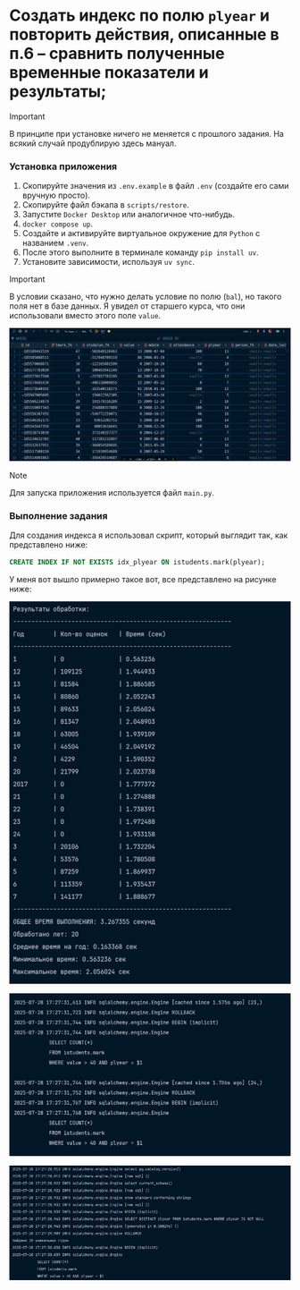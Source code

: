 # Создать индекс по полю `plyear` и повторить действия, описанные в п.6 – сравнить полученные временные показатели и результаты;

> [!IMPORTANT]
> В принципе при установке ничего не меняется с прошлого задания. 
> На всякий случай продублирую здесь мануал. 

### Установка приложения

1. Скопируйте значения из `.env.example` в файл `.env` (создайте его сами вручную просто). 
2. Скопируйте файл бэкапа в `scripts/restore`. 
3. Запустите `Docker Desktop` или аналогичное что-нибудь.
4. `docker compose up`. 
5. Создайте и активируйте виртуальное окружение для `Python` с названием `.venv`. 
6. После этого выполните в терминале команду `pip install uv`. 
7. Установите зависимости, используя `uv sync`.

> [!IMPORTANT]
> В условии сказано, что нужно делать условие по полю (`bal`), но такого поля нет в базе данных. 
> Я увидел от старшего курса, что они использовали вместо этого поле `value`. 

![img.png](docs/1.png)

> [!NOTE]
> Для запуска приложения используется файл `main.py`.

### Выполнение задания

Для создания индекса я использовал скрипт, который выглядит так, как представлено ниже: 

```sql
CREATE INDEX IF NOT EXISTS idx_plyear ON istudents.mark(plyear);
```

У меня вот вышло примерно такое вот, все представлено на рисунке ниже: 

![img.png](docs/2.png)

![img.png](docs/3.png)

![img.png](docs/4.png)